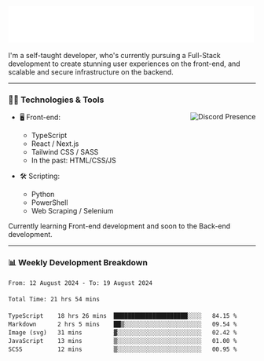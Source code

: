 <img src="assets/wave.svg" alt=":wave:" />

I'm a self-taught developer, who's currently pursuing a Full-Stack development to create stunning user experiences on the front-end, and scalable and secure infrastructure on the backend.

---

### 🧑‍💻 Technologies & Tools

<a href="https://discord.com/users/414304208649453568" target="_blank" rel="nofollow">
   <img src="https://lanyard-profile-readme.vercel.app/api/414304208649453568?idleMessage=Probably%20doing%20something%20else..." alt="Discord Presence" align="right">
</a>

- 🖥️ Front-end:

  - TypeScript
  - React / Next.js
  - Tailwind CSS / SASS
  - In the past: HTML/CSS/JS

- 🛠 Scripting:

  - Python
  - PowerShell
  - Web Scraping / Selenium

Currently learning Front-end development and soon to the Back-end development.

---

### 📊 Weekly Development Breakdown

<!-- ![ccrsxx's GitHub Stats](https://github-readme-stats.vercel.app/api?username=ccrsxx&count_private=true&theme=tokyonight) -->
<!-- ![ccrsxx's Top Langs](https://github-readme-stats.vercel.app/api/top-langs/?username=ccrsxx&hide=lua,java,html&theme=tokyonight) -->

<!--START_SECTION:waka-->

```txt
From: 12 August 2024 - To: 19 August 2024

Total Time: 21 hrs 54 mins

TypeScript    18 hrs 26 mins  █████████████████████░░░░   84.15 %
Markdown      2 hrs 5 mins    ██▒░░░░░░░░░░░░░░░░░░░░░░   09.54 %
Image (svg)   31 mins         ▓░░░░░░░░░░░░░░░░░░░░░░░░   02.42 %
JavaScript    13 mins         ▒░░░░░░░░░░░░░░░░░░░░░░░░   01.00 %
SCSS          12 mins         ▒░░░░░░░░░░░░░░░░░░░░░░░░   00.95 %
```

<!--END_SECTION:waka-->
